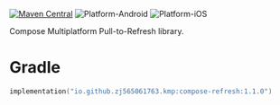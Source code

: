 [![Maven Central](https://img.shields.io/maven-central/v/io.github.zj565061763.kmp/compose-refresh)](https://central.sonatype.com/search?q=g:io.github.zj565061763.kmp+compose-refresh)
![Platform-Android](https://img.shields.io/badge/Platform-Android-brightgreen)
![Platform-iOS](https://img.shields.io/badge/Platform-iOS-brightgreen)

Compose Multiplatform Pull-to-Refresh library.

# Gradle

```kotlin
implementation("io.github.zj565061763.kmp:compose-refresh:1.1.0")
```